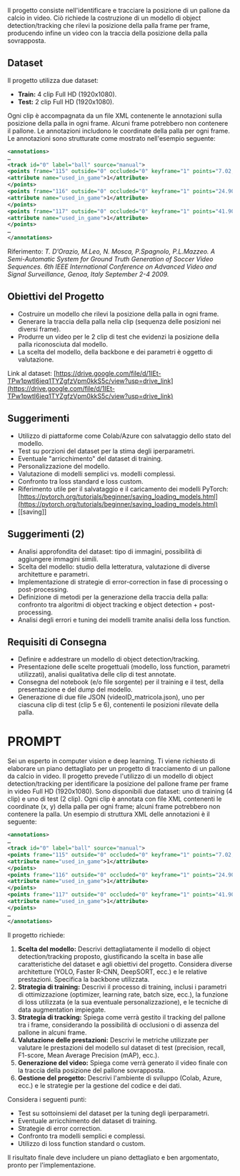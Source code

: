 
Il progetto consiste nell'identificare e tracciare la posizione di un pallone da calcio in video.  Ciò richiede la costruzione di un modello di object detection/tracking che rilevi la posizione della palla frame per frame, producendo infine un video con la traccia della posizione della palla sovrapposta.

## Dataset

Il progetto utilizza due dataset:

* **Train:** 4 clip Full HD (1920x1080).
* **Test:** 2 clip Full HD (1920x1080).

Ogni clip è accompagnata da un file XML contenente le annotazioni sulla posizione della palla in ogni frame.  Alcuni frame potrebbero non contenere il pallone. Le annotazioni includono le coordinate della palla per ogni frame.  Le annotazioni sono strutturate come mostrato nell'esempio seguente:

```xml
<annotations>
…
<track id="0" label="ball" source="manual">
<points frame="115" outside="0" occluded="0" keyframe="1" points="7.02,790.87" z_order="0">
<attribute name="used_in_game">1</attribute>
</points>
<points frame="116" outside="0" occluded="0" keyframe="1" points="24.90,785.80" z_order="0">
<attribute name="used_in_game">1</attribute>
</points>
<points frame="117" outside="0" occluded="0" keyframe="1" points="41.90,780.70" z_order="0">
<attribute name="used_in_game">1</attribute>
</points>
…
</annotations>
```

Riferimento: *T. D’Orazio, M.Leo, N. Mosca, P.Spagnolo, P.L.Mazzeo. A Semi-Automatic System for Ground Truth Generation of Soccer Video Sequences. 6th IEEE International Conference on Advanced Video and Signal Surveillance, Genoa, Italy September 2-4 2009.*


## Obiettivi del Progetto

* Costruire un modello che rilevi la posizione della palla in ogni frame.
* Generare la traccia della palla nella clip (sequenza delle posizioni nei diversi frame).
* Produrre un video per le 2 clip di test che evidenzi la posizione della palla riconosciuta dal modello.
* La scelta del modello, della backbone e dei parametri è oggetto di valutazione.

Link al dataset: [https://drive.google.com/file/d/1IEt-TPw1pwtI6ieq1TYZgfzVpm0kkS5c/view?usp=drive_link](https://drive.google.com/file/d/1IEt-TPw1pwtI6ieq1TYZgfzVpm0kkS5c/view?usp=drive_link)


## Suggerimenti

* Utilizzo di piattaforme come Colab/Azure con salvataggio dello stato del modello.
* Test su porzioni del dataset per la stima degli iperparametri.
* Eventuale "arricchimento" del dataset di training.
* Personalizzazione del modello.
* Valutazione di modelli semplici vs. modelli complessi.
* Confronto tra loss standard e loss custom.
* Riferimento utile per il salvataggio e il caricamento dei modelli PyTorch: [https://pytorch.org/tutorials/beginner/saving_loading_models.html](https://pytorch.org/tutorials/beginner/saving_loading_models.html)
* [[saving]]


## Suggerimenti (2)

* Analisi approfondita del dataset: tipo di immagini, possibilità di aggiungere immagini simili.
* Scelta del modello: studio della letteratura, valutazione di diverse architetture e parametri.
* Implementazione di strategie di error-correction in fase di processing o post-processing.
* Definizione di metodi per la generazione della traccia della palla: confronto tra algoritmi di object tracking e object detection + post-processing.
* Analisi degli errori e tuning dei modelli tramite analisi della loss function.


## Requisiti di Consegna

* Definire e addestrare un modello di object detection/tracking.
* Presentazione delle scelte progettuali (modello, loss function, parametri utilizzati), analisi qualitativa delle clip di test annotate.
* Consegna del notebook (e/o file sorgente) per il training e il test, della presentazione e del dump del modello.
* Generazione di due file JSON (videoID_matricola.json), uno per ciascuna clip di test (clip 5 e 6), contenenti le posizioni rilevate della palla.



# PROMPT

Sei un esperto in computer vision e deep learning.  Ti viene richiesto di elaborare un piano dettagliato per un progetto di tracciamento di un pallone da calcio in video.  Il progetto prevede l'utilizzo di un modello di object detection/tracking per identificare la posizione del pallone frame per frame in video Full HD (1920x1080).  Sono disponibili due dataset: uno di training (4 clip) e uno di test (2 clip).  Ogni clip è annotata con file XML contenenti le coordinate (x, y) della palla per ogni frame; alcuni frame potrebbero non contenere la palla.  Un esempio di struttura XML delle annotazioni è il seguente:

```xml
<annotations>
…
<track id="0" label="ball" source="manual">
<points frame="115" outside="0" occluded="0" keyframe="1" points="7.02,790.87" z_order="0">
<attribute name="used_in_game">1</attribute>
</points>
<points frame="116" outside="0" occluded="0" keyframe="1" points="24.90,785.80" z_order="0">
<attribute name="used_in_game">1</attribute>
</points>
<points frame="117" outside="0" occluded="0" keyframe="1" points="41.90,780.70" z_order="0">
<attribute name="used_in_game">1</attribute>
</points>
…
</annotations>
```

Il progetto richiede:

1. **Scelta del modello:**  Descrivi dettagliatamente il modello di object detection/tracking proposto, giustificando la scelta in base alle caratteristiche del dataset e agli obiettivi del progetto.  Considera diverse architetture (YOLO, Faster R-CNN, DeepSORT, ecc.) e le relative prestazioni.  Specifica la backbone utilizzata.
2. **Strategia di training:** Descrivi il processo di training, inclusi i parametri di ottimizzazione (optimizer, learning rate, batch size, ecc.), la funzione di loss utilizzata (e la sua eventuale personalizzazione), e le tecniche di data augmentation impiegate.
3. **Strategia di tracking:** Spiega come verrà gestito il tracking del pallone tra i frame, considerando la possibilità di occlusioni o di assenza del pallone in alcuni frame.
4. **Valutazione delle prestazioni:** Descrivi le metriche utilizzate per valutare le prestazioni del modello sul dataset di test (precision, recall, F1-score, Mean Average Precision (mAP), ecc.).
5. **Generazione del video:** Spiega come verrà generato il video finale con la traccia della posizione del pallone sovrapposta.
6. **Gestione del progetto:** Descrivi l'ambiente di sviluppo (Colab, Azure, ecc.) e le strategie per la gestione del codice e dei dati.

Considera i seguenti punti:

* Test su sottoinsiemi del dataset per la tuning degli iperparametri.
* Eventuale arricchimento del dataset di training.
* Strategie di error correction.
* Confronto tra modelli semplici e complessi.
* Utilizzo di loss function standard o custom.

Il risultato finale deve includere un piano dettagliato e ben argomentato, pronto per l'implementazione.  

